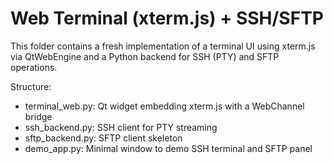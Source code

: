 # Web Terminal (xterm.js) + SSH/SFTP

This folder contains a fresh implementation of a terminal UI using xterm.js via QtWebEngine and a Python backend for SSH (PTY) and SFTP operations.

Structure:
- terminal_web.py: Qt widget embedding xterm.js with a WebChannel bridge
- ssh_backend.py: SSH client for PTY streaming
- sftp_backend.py: SFTP client skeleton
- demo_app.py: Minimal window to demo SSH terminal and SFTP panel